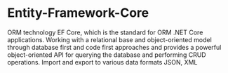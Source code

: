 # Entity-Framework-Core
ORM technology EF Core, which is the standard for ORM .NET Core applications. Working with a relational base and object-oriented model through database first and code first approaches and provides a powerful object-oriented API for querying the database and performing CRUD operations. Import and export to various data formats JSON, XML
